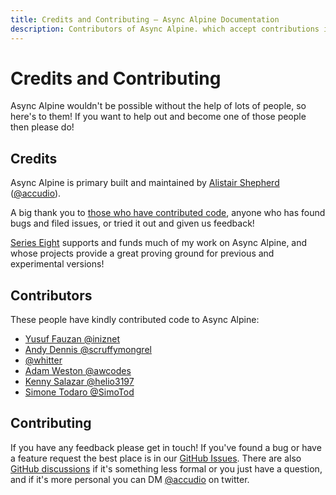 ```yaml
---
title: Credits and Contributing — Async Alpine Documentation
description: Contributors of Async Alpine. which accept contributions in the form of bug reports, feature requests and pull request
---
```


# Credits and Contributing

Async Alpine wouldn't be possible without the help of lots of people, so here's to them! If you want to help out and become one of those people then please do!

## Credits

Async Alpine is primary built and maintained by [Alistair Shepherd](https://alistairshepherd.uk) ([@accudio](https://twitter.com/accudio)).

A big thank you to [those who have contributed code](#contributors), anyone who has found bugs and filed issues, or tried it out and given us feedback!

[Series Eight](https://serieseight.com) supports and funds much of my work on Async Alpine, and whose projects provide a great proving ground for previous and experimental versions!

## Contributors

These people have kindly contributed code to Async Alpine:

- [Yusuf Fauzan @iniznet](https://github.com/iniznet)
- [Andy Dennis @scruffymongrel](https://github.com/scruffymongrel)
- [@whitter](https://github.com/whitter)
- [Adam Weston @awcodes](https://github.com/awcodes)
- [Kenny Salazar @helio3197](https://github.com/helio3197)
- [Simone Todaro @SimoTod](https://github.com/SimoTod)


## Contributing

If you have any feedback please get in touch! If you've found a bug or have a feature request the best place is in our [GitHub Issues](https://github.com/accudio/async-alpine/issues). There are also [GitHub discussions](https://github.com/Accudio/async-alpine/discussions) if it's something less formal or you just have a question, and if it's more personal you can DM [@accudio](https://twitter.com/accudio) on twitter.
